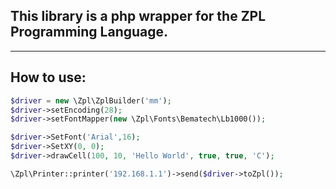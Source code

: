 ## This library is a php wrapper for the ZPL Programming Language.
---

## How to use:

```php
$driver = new \Zpl\ZplBuilder('mm');
$driver->setEncoding(28);
$driver->setFontMapper(new \Zpl\Fonts\Bematech\Lb1000());

$driver->SetFont('Arial',16);
$driver->SetXY(0, 0);
$driver->drawCell(100, 10, 'Hello World', true, true, 'C');

\Zpl\Printer::printer('192.168.1.1')->send($driver->toZpl());
```
